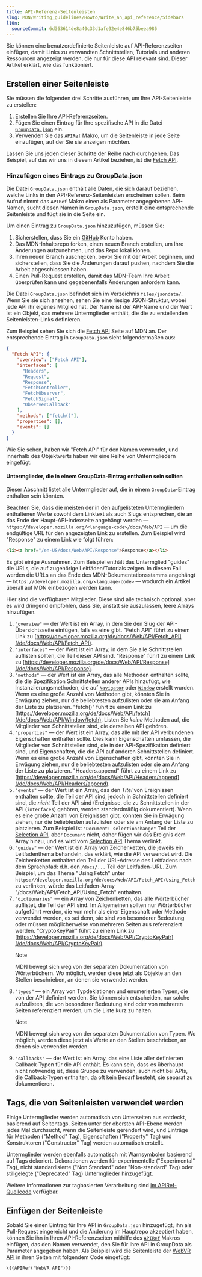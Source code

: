 ```yaml
---
title: API-Referenz-Seitenleisten
slug: MDN/Writing_guidelines/Howto/Write_an_api_reference/Sidebars
l10n:
  sourceCommit: 6d363614de8a40c33d1afe92e4e846b75beea986
---
```


Sie können eine benutzerdefinierte Seitenleiste auf API-Referenzseiten einfügen, damit Links zu verwandten Schnittstellen, Tutorials und anderen Ressourcen angezeigt werden, die nur für diese API relevant sind.
Dieser Artikel erklärt, wie das funktioniert.

## Erstellen einer Seitenleiste

Sie müssen die folgenden drei Schritte ausführen, um Ihre API-Seitenleiste zu erstellen:

1. Erstellen Sie Ihre API-Referenzseiten.
2. Fügen Sie einen Eintrag für Ihre spezifische API in die Datei [`GroupData.json`](https://github.com/mdn/content/blob/main/files/jsondata/GroupData.json) ein.
3. Verwenden Sie das [`APIRef`](https://github.com/mdn/rari/blob/main/crates/rari-doc/src/templ/templs/api_list_specs.rs) Makro, um die Seitenleiste in jede Seite einzufügen, auf der Sie sie anzeigen möchten.

Lassen Sie uns jeden dieser Schritte der Reihe nach durchgehen.
Das Beispiel, auf das wir uns in diesem Artikel beziehen, ist die [Fetch API](/de/docs/Web/API/Fetch_API).

### Hinzufügen eines Eintrags zu GroupData.json

Die Datei `GroupData.json` enthält alle Daten, die sich darauf beziehen, welche Links in den API-Referenz-Seitenleisten erscheinen sollen.
Beim Aufruf nimmt das `APIRef` Makro einen als Parameter angegebenen API-Namen, sucht diesen Namen in `GroupData.json`, erstellt eine entsprechende Seitenleiste und fügt sie in die Seite ein.

Um einen Eintrag zu `GroupData.json` hinzuzufügen, müssen Sie:

1. Sicherstellen, dass Sie ein [GitHub](https://github.com/) Konto haben.
2. Das MDN-Inhaltsrepo forken, einen neuen Branch erstellen, um Ihre Änderungen aufzunehmen, und das Repo lokal klonen.
3. Ihren neuen Branch auschecken, bevor Sie mit der Arbeit beginnen, und sicherstellen, dass Sie die Änderungen darauf pushen, nachdem Sie die Arbeit abgeschlossen haben.
4. Einen Pull-Request erstellen, damit das MDN-Team Ihre Arbeit überprüfen kann und gegebenenfalls Änderungen anfordern kann.

Die Datei `GroupData.json` befindet sich im Verzeichnis `files/jsondata/`.
Wenn Sie sie sich ansehen, sehen Sie eine riesige JSON-Struktur, wobei jede API ihr eigenes Mitglied hat.
Der Name ist der API-Name und der Wert ist ein Objekt, das mehrere Untermglieder enthält, die die zu erstellenden Seitenleisten-Links definieren.

Zum Beispiel sehen Sie sich die [Fetch API](/de/docs/Web/API/Fetch_API) Seite auf MDN an.
Der entsprechende Eintrag in `GroupData.json` sieht folgendermaßen aus:

```json
{
  "Fetch API": {
    "overview": ["Fetch API"],
    "interfaces": [
      "Headers",
      "Request",
      "Response",
      "FetchController",
      "FetchObserver",
      "FetchSignal",
      "ObserverCallback"
    ],
    "methods": ["fetch()"],
    "properties": [],
    "events": []
  }
}
```

Wie Sie sehen, haben wir "Fetch API" für den Namen verwendet, und innerhalb des Objektwerts haben wir eine Reihe von Untermgliedern eingefügt.

#### Untermglieder, die in einem GroupData-Eintrag enthalten sein sollten

Dieser Abschnitt listet alle Untermglieder auf, die in einem `GroupData`-Eintrag enthalten sein könnten.

Beachten Sie, dass die meisten der in den aufgelisteten Untermgliedern enthaltenen Werte sowohl dem Linktext als auch Slugs entsprechen, die an das Ende der Haupt-API-Indexseite angehängt werden — `https://developer.mozilla.org/<language-code>/docs/Web/API` — um die endgültige URL für den angezeigten Link zu erstellen.
Zum Beispiel wird "Response" zu einem Link wie folgt führen:

```html
<li><a href="/en-US/docs/Web/API/Response">Response</a></li>
```

Es gibt einige Ausnahmen.
Zum Beispiel enthält das Untermglied "guides" die URLs, die auf zugehörige Leitfäden/Tutorials zeigen.
In diesem Fall werden die URLs an das Ende des MDN-Dokumentationsstamms angehängt — `https://developer.mozilla.org/<language-code>` — wodurch ein Artikel überall auf MDN einbezogen werden kann.

Hier sind die verfügbaren Mitglieder.
Diese sind alle technisch optional, aber es wird dringend empfohlen, dass Sie, anstatt sie auszulassen, leere Arrays hinzufügen.

1. `"overview"` — der Wert ist ein Array, in dem Sie den Slug der API-Übersichtsseite einfügen, falls es eine gibt.
   "Fetch API" führt zu einem Link zu [https://developer.mozilla.org/de/docs/Web/API/Fetch_API](/de/docs/Web/API/Fetch_API).
2. `"interfaces"` — der Wert ist ein Array, in dem Sie alle Schnittstellen auflisten sollten, die Teil dieser API sind.
   "Response" führt zu einem Link zu [https://developer.mozilla.org/de/docs/Web/API/Response](/de/docs/Web/API/Response).
3. `"methods"` — der Wert ist ein Array, das alle Methoden enthalten sollte, die die Spezifikation Schnittstellen anderer APIs hinzufügt, wie Instanziierungsmethoden, die auf [`Navigator`](/de/docs/Web/API/Navigator) oder [`Window`](/de/docs/Web/API/Window) erstellt wurden.
   Wenn es eine große Anzahl von Methoden gibt, könnten Sie in Erwägung ziehen, nur die beliebtesten aufzulisten oder sie am Anfang der Liste zu platzieren.
   "fetch()" führt zu einem Link zu [https://developer.mozilla.org/de/docs/Web/API/fetch](/de/docs/Web/API/Window/fetch).
   Listen Sie _keine_ Methoden auf, die Mitglieder von Schnittstellen sind, die derselben API gehören.
4. `"properties"` — der Wert ist ein Array, das alle mit der API verbundenen Eigenschaften enthalten sollte.
   Dies kann Eigenschaften umfassen, die Mitglieder von Schnittstellen sind, die in der API-Spezifikation definiert sind, und Eigenschaften, die die API auf anderen Schnittstellen definiert.
   Wenn es eine große Anzahl von Eigenschaften gibt, könnten Sie in Erwägung ziehen, nur die beliebtesten aufzulisten oder sie am Anfang der Liste zu platzieren.
   "Headers.append" führt zu einem Link zu [https://developer.mozilla.org/de/docs/Web/API/Headers/append](/de/docs/Web/API/Headers/append).
5. `"events"` — der Wert ist ein Array, das den _Titel_ von Ereignissen enthalten sollte, die Teil der API sind, jedoch in Schnittstellen definiert sind, die _nicht_ Teil der API sind (Ereignisse, die zu Schnittstellen in der API (`interfaces`) gehören, werden standardmäßig dokumentiert).
   Wenn es eine große Anzahl von Ereignissen gibt, könnten Sie in Erwägung ziehen, nur die beliebtesten aufzulisten oder sie am Anfang der Liste zu platzieren.
   Zum Beispiel ist `"Document: selectionchange"` Teil der [Selection API](/de/docs/Web/API/Selection_API), aber `Document` nicht, daher fügen wir das Ereignis dem Array hinzu, und es wird vom [Selection API](/de/docs/Web/API/Selection_API) Thema verlinkt.
6. `"guides"` — der Wert ist ein Array von Zeichenketten, die jeweils ein Leitfadenthema behandeln, das erklärt, wie die API verwendet wird.
   Die Zeichenketten enthalten den Teil der URL-Adresse des Leitfadens nach dem Sprachpfad: d.h. den `/docs/...` Teil der Leitfaden-URL.
   Zum Beispiel, um das Thema "Using Fetch" unter `https://developer.mozilla.org/de/docs/Web/API/Fetch_API/Using_Fetch` zu verlinken, würde das Leitfaden-Array "/docs/Web/API/Fetch_API/Using_Fetch" enthalten.
7. `"dictionaries"` — ein Array von Zeichenketten, das alle Wörterbücher auflistet, die Teil der API sind.
   Im Allgemeinen sollten nur Wörterbücher aufgeführt werden, die von mehr als einer Eigenschaft oder Methode verwendet werden, es sei denn, sie sind von besonderer Bedeutung oder müssen möglicherweise von mehreren Seiten aus referenziert werden.
   "CryptoKeyPair" führt zu einem Link zu [https://developer.mozilla.org/de/docs/Web/API/CryptoKeyPair](/de/docs/Web/API/CryptoKeyPair).
   > [!NOTE]
   > MDN bewegt sich weg von der separaten Dokumentation von Wörterbüchern.
   > Wo möglich, werden diese jetzt als Objekte an den Stellen beschrieben, an denen sie verwendet werden.
8. `"types"` — ein Array von Typdeklationen und enumerierten Typen, die von der API definiert werden.
   Sie können sich entscheiden, nur solche aufzulisten, die von besonderer Bedeutung sind oder von mehreren Seiten referenziert werden, um die Liste kurz zu halten.
   > [!NOTE]
   > MDN bewegt sich weg von der separaten Dokumentation von Typen.
   > Wo möglich, werden diese jetzt als Werte an den Stellen beschrieben, an denen sie verwendet werden.
9. `"callbacks"` — der Wert ist ein Array, das eine Liste aller definierten Callback-Typen für die API enthält.
   Es kann sein, dass es überhaupt nicht notwendig ist, diese Gruppe zu verwenden, auch nicht bei APIs, die Callback-Typen enthalten, da oft kein Bedarf besteht, sie separat zu dokumentieren.

## Tags, die von Seitenleisten verwendet werden

Einige Untermglieder werden automatisch von Unterseiten aus entdeckt, basierend auf Seitentags.
Seiten unter der obersten API-Ebene werden jedes Mal durchsucht, wenn die Seitenleiste gerendert wird, und Einträge für Methoden ("Method" Tag), Eigenschaften ("Property" Tag) und Konstruktoren ("Constructor" Tag) werden automatisch erstellt.

Untermglieder werden ebenfalls automatisch mit Warnsymbolen basierend auf Tags dekoriert.
Dekorationen werden für experimentelle ("Experimental" Tag), nicht standardisierte ("Non Standard" oder "Non-standard" Tag) oder stillgelegte ("Deprecated" Tag) Untermglieder hinzugefügt.

Weitere Informationen zur tagbasierten Verarbeitung sind [im APIRef-Quellcode](https://github.com/mdn/rari/blob/main/crates/rari-doc/src/templ/templs/api_list_specs.rs) verfügbar.

## Einfügen der Seitenleiste

Sobald Sie einen Eintrag für Ihre API in `GroupData.json` hinzugefügt, ihn als Pull-Request eingereicht und die Änderung im Hauptrepo akzeptiert haben, können Sie ihn in Ihren API-Referenzseiten mithilfe des [`APIRef`](https://github.com/mdn/rari/blob/main/crates/rari-doc/src/templ/templs/api_list_specs.rs) Makros einfügen, das den Namen verwendet, den Sie für Ihre API in GroupData als Parameter angegeben haben.
Als Beispiel wird die Seitenleiste der [WebVR API](/de/docs/Web/API/WebVR_API) in ihren Seiten mit folgendem Code eingefügt:

```plain
\{{APIRef("WebVR API")}}
```
